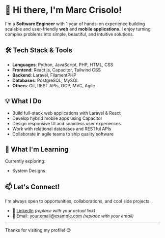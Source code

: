 # 👋 Hi there, I'm Marc Crisolo!

I'm a **Software Engineer** with 1 year of hands-on experience building scalable and user-friendly **web** and **mobile applications**. I enjoy turning complex problems into simple, beautiful, and intuitive solutions.

## 🛠 Tech Stack & Tools

- **Languages**: Python, JavaScript, PHP, HTML, CSS
- **Frontend**: React.js, Capacitor, Tailwind CSS
- **Backend**: Laravel, FilamentPHP
- **Databases**: PostgreSQL, MySQL
- **Others**: Git, REST APIs, OOP, MVC, Agile

## 💡 What I Do

- Build full-stack web applications with Laravel & React
- Develop hybrid mobile apps using Capacitor
- Design responsive UI and seamless user experiences
- Work with relational databases and RESTful APIs
- Collaborate in agile teams to ship quality software

## 🚀 What I'm Learning

Currently exploring:
- System Designs

## 📫 Let's Connect!

I'm always open to opportunities, collaborations, and cool side projects.

- 💼 [LinkedIn](https://www.linkedin.com/in/yourprofile) *(replace with your actual link)*
- 📨 Email: your.email@example.com *(replace with your email)*

---

Thanks for visiting my profile! 😊
